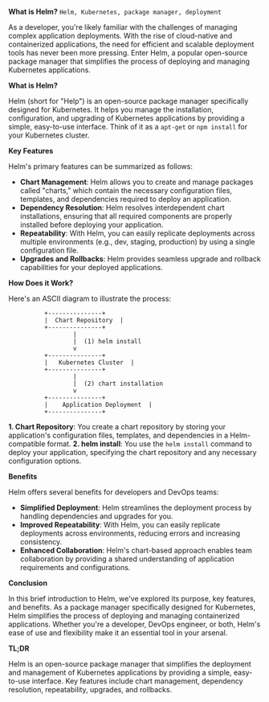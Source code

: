 **What is Helm?**
`Helm, Kubernetes, package manager, deployment`

As a developer, you're likely familiar with the challenges of managing complex application deployments. With the rise of cloud-native and containerized applications, the need for efficient and scalable deployment tools has never been more pressing. Enter Helm, a popular open-source package manager that simplifies the process of deploying and managing Kubernetes applications.

**What is Helm?**

Helm (short for "Help") is an open-source package manager specifically designed for Kubernetes. It helps you manage the installation, configuration, and upgrading of Kubernetes applications by providing a simple, easy-to-use interface. Think of it as a `apt-get` or `npm install` for your Kubernetes cluster.

**Key Features**

Helm's primary features can be summarized as follows:

* **Chart Management**: Helm allows you to create and manage packages called "charts," which contain the necessary configuration files, templates, and dependencies required to deploy an application.
* **Dependency Resolution**: Helm resolves interdependent chart installations, ensuring that all required components are properly installed before deploying your application.
* **Repeatability**: With Helm, you can easily replicate deployments across multiple environments (e.g., dev, staging, production) by using a single configuration file.
* **Upgrades and Rollbacks**: Helm provides seamless upgrade and rollback capabilities for your deployed applications.

**How Does it Work?**

Here's an ASCII diagram to illustrate the process:

```
          +---------------+
          |  Chart Repository  |
          +---------------+
                  |
                  |  (1) helm install
                  v
          +---------------+
          |   Kubernetes Cluster  |
          +---------------+
                  |
                  |  (2) chart installation
                  v
          +---------------+
          |    Application Deployment  |
          +---------------+
```

**1. Chart Repository**: You create a chart repository by storing your application's configuration files, templates, and dependencies in a Helm-compatible format.
**2. helm install**: You use the `helm install` command to deploy your application, specifying the chart repository and any necessary configuration options.

**Benefits**

Helm offers several benefits for developers and DevOps teams:

* **Simplified Deployment**: Helm streamlines the deployment process by handling dependencies and upgrades for you.
* **Improved Repeatability**: With Helm, you can easily replicate deployments across environments, reducing errors and increasing consistency.
* **Enhanced Collaboration**: Helm's chart-based approach enables team collaboration by providing a shared understanding of application requirements and configurations.

**Conclusion**

In this brief introduction to Helm, we've explored its purpose, key features, and benefits. As a package manager specifically designed for Kubernetes, Helm simplifies the process of deploying and managing containerized applications. Whether you're a developer, DevOps engineer, or both, Helm's ease of use and flexibility make it an essential tool in your arsenal.

**TL;DR**

Helm is an open-source package manager that simplifies the deployment and management of Kubernetes applications by providing a simple, easy-to-use interface. Key features include chart management, dependency resolution, repeatability, upgrades, and rollbacks.